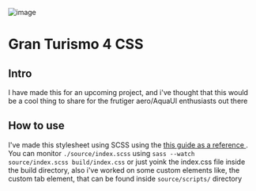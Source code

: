![image](https://github.com/AlgumCorrupto/Gran-Turismo4I-CSS/assets/112904295/f627d522-8e3c-4be7-8239-bed8cd4f1b74)

<h1>Gran Turismo 4 CSS</h1>
<h2>Intro</h2>
<p>I have made this for an upcoming project, and i've thought that this would be a cool thing to share for the frutiger aero/AquaUI enthusiasts out there</p>
<h2>How to use</h2>
<p>I've made this stylesheet using SCSS using the <a href="https://blog.logrocket.com/the-definitive-guide-to-scss"/> this guide as a reference </a>. You can monitor <code>./source/index.scss</code> 
using <code>sass --watch source/index.scss build/index.css</code> or just yoink the index.css file inside the build directory, also i've worked on some custom elements like, the custom tab element, that can be found inside <code>source/scripts/</code> directory
</p>
